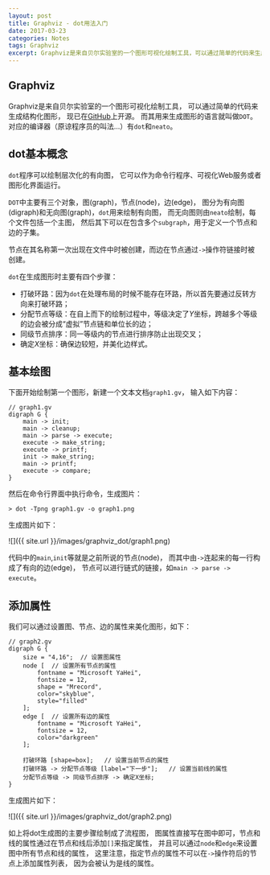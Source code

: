 ```yaml
---
layout: post
title: Graphviz - dot用法入门
date: 2017-03-23
categories: Notes
tags: Graphviz
excerpt: Graphviz是来自贝尔实验室的一个图形可视化绘制工具，可以通过简单的代码来生成结构化图形，现已在Github上开源。
---
```


## Graphviz

Graphviz是来自贝尔实验室的一个图形可视化绘制工具，
可以通过简单的代码来生成结构化图形，
现已在[GitHub](https://github.com/ellson/graphviz)上开源。
而其用来生成图形的语言就叫做`DOT`。
对应的编译器（原谅程序员的叫法...）有`dot`和`neato`。

## dot基本概念

`dot`程序可以绘制层次化的有向图，
它可以作为命令行程序、可视化Web服务或者图形化界面运行。
  
`DOT`中主要有三个对象，图(graph)，节点(node)，边(edge)，
图分为有向图(digraph)和无向图(graph)，`dot`用来绘制有向图，
而无向图则由`neato`绘制，每个文件包括一个主图，
然后其下可以在包含多个`subgraph`，用于定义一个节点和边的子集。
  
节点在其名称第一次出现在文件中时被创建，而边在节点通过`->`操作符链接时被创建。

`dot`在生成图形时主要有四个步骤：

 - 打破环路：因为`dot`在处理布局的时候不能存在环路，所以首先要通过反转方向来打破环路；
 - 分配节点等级：在自上而下的绘制过程中，等级决定了*Y*坐标，跨越多个等级的边会被分成“虚拟”节点链和单位长的边；
 - 同级节点排序：同一等级内的节点进行排序防止出现交叉；
 - 确定*X*坐标：确保边较短，并美化边样式。

## 基本绘图

下面开始绘制第一个图形，新建一个文本文档`graph1.gv`，
输入如下内容：

```
// graph1.gv
digraph G {
    main -> init;
    main -> cleanup;
    main -> parse -> execute;
    execute -> make_string;
    execute -> printf;
    init -> make_string;
    main -> printf;
    execute -> compare;
}
```

然后在命令行界面中执行命令，生成图片：

```
> dot -Tpng graph1.gv -o graph1.png
```

生成图片如下：

![]({{ site.url }}/images/graphviz_dot/graph1.png)

代码中的`main`,`init`等就是之前所说的节点(node)，
而其中由`->`连起来的每一行构成了有向的边(edge)，
节点可以进行链式的链接，如`main -> parse -> execute`。

## 添加属性

我们可以通过设置图、节点、边的属性来美化图形，如下：

```
// graph2.gv
digraph G {
    size = "4,16";  // 设置图属性
    node [  // 设置所有节点的属性  
        fontname = "Microsoft YaHei", 
        fontsize = 12, 
        shape = "Mrecord", 
        color="skyblue", 
        style="filled"
    ];
    edge [  // 设置所有边的属性
        fontname = "Microsoft YaHei", 
        fontsize = 12, 
        color="darkgreen"
    ];
    
    打破环路 [shape=box];   // 设置当前节点的属性
    打破环路 -> 分配节点等级 [label="下一步"];   // 设置当前线的属性
    分配节点等级 -> 同级节点排序 -> 确定X坐标;
}
```

生成图片如下：

![]({{ site.url }}/images/graphviz_dot/graph2.png)

如上将dot生成图的主要步骤绘制成了流程图，
图属性直接写在图中即可，节点和线的属性通过在节点和线后添加`[]`来指定属性，
并且可以通过`node`和`edge`来设置图中所有节点和线的属性，
这里注意，指定节点的属性不可以在`->`操作符后的节点上添加属性列表，
因为会被认为是线的属性。